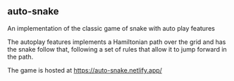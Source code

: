## auto-snake

An implementation of the classic game of snake with auto play features

The autoplay features implements a Hamiltonian path over the grid and has the snake follow that, following a set of rules that allow it to jump forward in the path.

The game is hosted at https://auto-snake.netlify.app/
